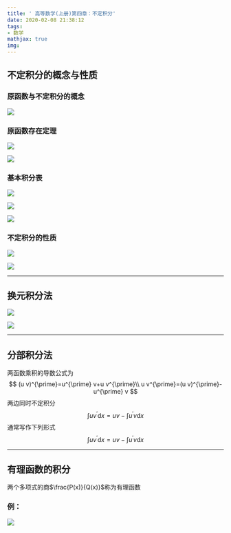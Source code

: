```yaml
---
title: ' 高等数学(上册)第四章：不定积分'
date: 2020-02-08 21:38:12
tags:
- 数学
mathjax: true
img:
---
```


## 不定积分的概念与性质

### 原函数与不定积分的概念

![](https://raw.githubusercontent.com/a347807131/ms/master/images/20200208214009.png)

### 原函数存在定理

![](https://raw.githubusercontent.com/a347807131/ms/master/images/20200208214104.png)

![](https://raw.githubusercontent.com/a347807131/ms/master/images/20200208214144.png)

### 基本积分表

![](https://raw.githubusercontent.com/a347807131/ms/master/images/20200208214935.png)

![](https://raw.githubusercontent.com/a347807131/ms/master/images/20200208214953.png)

![](https://raw.githubusercontent.com/a347807131/ms/master/images/20200208220220.png)



### 不定积分的性质

![](https://raw.githubusercontent.com/a347807131/ms/master/images/20200208215053.png)

![](https://raw.githubusercontent.com/a347807131/ms/master/images/20200208215113.png)

---

## 换元积分法

![](https://raw.githubusercontent.com/a347807131/ms/master/images/20200208215235.png)

![](https://raw.githubusercontent.com/a347807131/ms/master/images/20200208215550.png)

---

## 分部积分法

两函数乘积的导数公式为
$$
(u v)^{\prime}=u^{\prime} v+u v^{\prime}\\
u v^{\prime}=(u v)^{\prime}-u^{\prime} v
$$
两边同时不定积分
$$
\int u v^{\prime} \mathrm{d} x=u v-\int u^{\prime} v \mathrm{d} x
$$
通常写作下列形式
$$
\int u v^{\prime} \mathrm{d} x=u v-\int u^{\prime} v \mathrm{d} x
$$

---

## 有理函数的积分

两个多项式的商$\frac{P(x)}{Q(x)}$称为有理函数

### **例：**

![](https://raw.githubusercontent.com/a347807131/ms/master/images/20200208221828.png)

